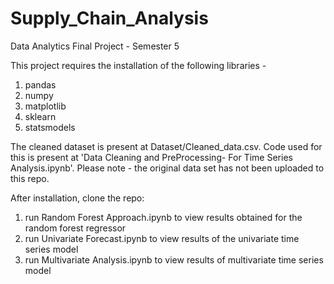 # Supply_Chain_Analysis
Data Analytics Final Project - Semester 5

This project requires the installation of the following libraries - 
1) pandas
2) numpy
3) matplotlib
4) sklearn
5) statsmodels

The cleaned dataset is present at Dataset/Cleaned_data.csv. Code used for this is present at 'Data Cleaning and PreProcessing- For Time Series Analysis.ipynb'. 
Please note - the original data set has not been uploaded to this repo.

After installation, clone the repo:
1) run Random Forest Approach.ipynb to view results obtained for the random forest regressor
2) run Univariate Forecast.ipynb to view results of the univariate time series model
3) run Multivariate Analysis.ipynb to view results of multivariate time series model

